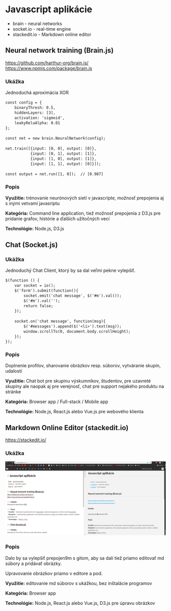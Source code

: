 # Javascript aplikácie  
  
- brain - neural networks   
- socket.io - real-time engine  
- stackedit.io - Markdown online editor
  
## Neural network training (Brain.js)
https://github.com/harthur-org/brain.js/  
https://www.npmjs.com/package/brain.js  
  
### Ukážka  
Jednoduchá aproximácia XOR

    const config = {
        binaryThresh: 0.5,
        hiddenLayers: [3],
        activation: 'sigmoid',
        leakyReluAlpha: 0.01
    };
    
    const net = new brain.NeuralNetwork(config);
    
    net.train([{input: [0, 0], output: [0]},
               {input: [0, 1], output: [1]},
               {input: [1, 0], output: [1]},
               {input: [1, 1], output: [0]}]);
    
    const output = net.run([1, 0]);  // [0.987]

### Popis
**Využitie:** trénovanie neurónových sietí v javascripte, možnosť prepojenia aj s inými vetvami javasriptu

**Kategória:** Command line application, tiež možnosť prepojenia z D3.js pre pridanie grafov, histórie a ďalších užitočných vecí

**Technológie:** Node.js, D3.js  
  
## Chat (Socket.js) 
  
### Ukážka  
Jednoduchý Chat Client, ktorý by sa dal veľmi pekne vylepšiť.

    $(function () {
	    var socket = io();
	    $('form').submit(function(){
		    socket.emit('chat message', $('#m').val());
		    $('#m').val('');
		    return false;
	    });
    
	    socket.on('chat message', function(msg){
		    $('#messages').append($('<li>').text(msg));
		    window.scrollTo(0, document.body.scrollHeight);
	    });
    });
   
### Popis
Doplnenie profilov, sharovanie obrázkov resp. súborov, vytváranie skupín, udalostí

**Využitie:** Chat bot pre skupinu výskumníkov, študentov, pre uzavreté skupiny ale naopak aj pre verejnosť, chat pre support nejakého produktu na stránke

**Kategória:** Browser app / Full-stack / Mobile app

**Technológie:** Node.js, React.js alebo Vue.js pre webového klienta

## Markdown Online Editor (stackedit.io)

https://stackedit.io/

### Ukážka

![](images/se.png)

### Popis
Dalo by sa vylepšiť prepojen9m s gitom, aby sa dali tiež priamo editovať md súbory a pridávať obrázky.

Upravovanie obrázkov priamo v editore a pod.

**Využitie:** editovanie md súborov s ukážkou, bez inštalácie programov

**Kategória:** Browser app

**Technológie:** Node.js, React.js alebo Vue.js, D3.js pre úpravu obrázkov
